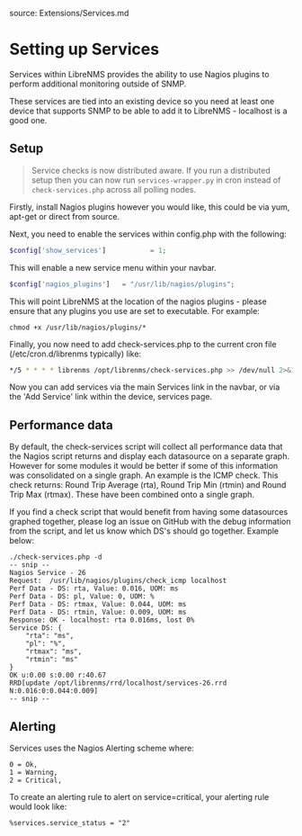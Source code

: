 source: Extensions/Services.md
# Setting up Services

Services within LibreNMS provides the ability to use Nagios plugins to perform additional monitoring outside of SNMP.

These services are tied into an existing device so you need at least one device that supports SNMP to be able to add it
to LibreNMS - localhost is a good one.

## Setup

> Service checks is now distributed aware. If you run a distributed setup then you can now run 
`services-wrapper.py` in cron instead of `check-services.php` across all polling nodes.

Firstly, install Nagios plugins however you would like, this could be via yum, apt-get or direct from source.

Next, you need to enable the services within config.php with the following:

```php
$config['show_services']           = 1;
```
This will enable a new service menu within your navbar.

```php
$config['nagios_plugins']   = "/usr/lib/nagios/plugins";
```

This will point LibreNMS at the location of the nagios plugins - please ensure that any plugins you use are set to executable.
For example: 
```
chmod +x /usr/lib/nagios/plugins/*
```

Finally, you now need to add check-services.php to the current cron file (/etc/cron.d/librenms typically) like:
```bash
*/5 * * * * librenms /opt/librenms/check-services.php >> /dev/null 2>&1
```

Now you can add services via the main Services link in the navbar, or via the 'Add Service' link within the device, services page.

## Performance data

By default, the check-services script will collect all performance data that the Nagios script returns and display each datasource on a separate graph.
However for some modules it would be better if some of this information was consolidated on a single graph.
An example is the ICMP check. This check returns: Round Trip Average (rta), Round Trip Min (rtmin) and Round Trip Max (rtmax).
These have been combined onto a single graph.

If you find a check script that would benefit from having some datasources graphed together, please log an issue on GitHub with the debug information from the script, and let us know which DS's should go together. Example below:

    ./check-services.php -d
    -- snip --
    Nagios Service - 26
    Request:  /usr/lib/nagios/plugins/check_icmp localhost
    Perf Data - DS: rta, Value: 0.016, UOM: ms
    Perf Data - DS: pl, Value: 0, UOM: %
    Perf Data - DS: rtmax, Value: 0.044, UOM: ms
    Perf Data - DS: rtmin, Value: 0.009, UOM: ms
    Response: OK - localhost: rta 0.016ms, lost 0%
    Service DS: {
        "rta": "ms",
        "pl": "%",
        "rtmax": "ms",
        "rtmin": "ms"
    }
    OK u:0.00 s:0.00 r:40.67
    RRD[update /opt/librenms/rrd/localhost/services-26.rrd N:0.016:0:0.044:0.009]
    -- snip --

## Alerting

Services uses the Nagios Alerting scheme where:

	0 = Ok,
	1 = Warning,
	2 = Critical,

To create an alerting rule to alert on service=critical, your alerting rule would look like:

    %services.service_status = "2"
